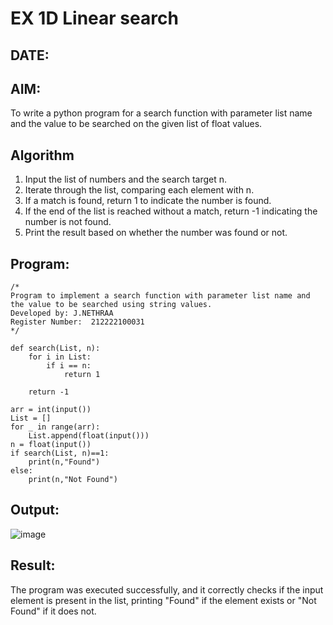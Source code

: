 # EX 1D Linear search
## DATE:
## AIM:
To write a python program for a search function with parameter list name and the value to be searched on the given list of float values.



## Algorithm
1. Input the list of numbers and the search target n.
2. Iterate through the list, comparing each element with n.
3. If a match is found, return 1 to indicate the number is found.
4. If the end of the list is reached without a match, return -1 indicating the number is not found.
5. Print the result based on whether the number was found or not.

## Program:
```
/*
Program to implement a search function with parameter list name and the value to be searched using string values.
Developed by: J.NETHRAA
Register Number:  212222100031
*/

def search(List, n):
    for i in List:
        if i == n:
            return 1
            
    return -1

arr = int(input())
List = []
for _ in range(arr):
    List.append(float(input()))
n = float(input())
if search(List, n)==1:
    print(n,"Found")
else:
    print(n,"Not Found")

```

## Output:

![image](https://github.com/user-attachments/assets/57ed2350-23db-410b-9f04-a215704e8883)


## Result:
The program was executed successfully, and it correctly checks if the input element is present in the list, printing "Found" if the element exists or "Not Found" if it does not.
